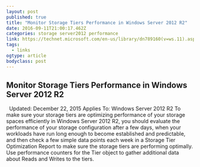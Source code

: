 ```yaml
---
layout: post
published: true
title: "Monitor Storage Tiers Performance in Windows Server 2012 R2"
date: 2016-09-11T21:00:17.462Z
categories: storage server2012 performance
link: https://technet.microsoft.com/en-us/library/dn789160(v=ws.11).aspx
tags:
  - links
ogtype: article
bodyclass: post
---
```


## Monitor Storage Tiers Performance in Windows Server 2012 R2

 
Updated: December 22, 2015
Applies To: Windows Server 2012 R2
To make sure your storage tiers are optimizing performance of your storage spaces efficiently in Windows Server 2012 R2, you should evaluate the performance of your storage configuration after a few days, when your workloads have run long enough to become established and predictable, and then check a few simple data points each week in a Storage Tier Optimization Report to make sure the storage tiers are performing optimally. Use performance counters for the Tier object to gather additional data about Reads and Writes to the tiers.
